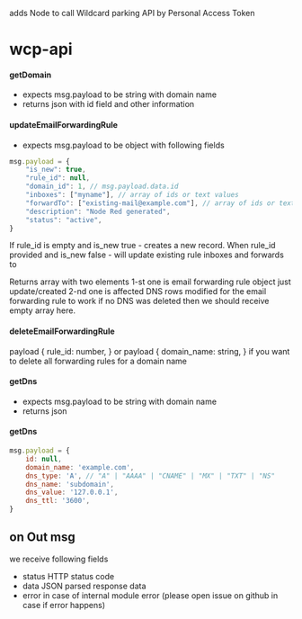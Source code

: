 adds Node to call Wildcard parking API by Personal Access Token



# wcp-api

 #### getDomain 
- expects msg.payload to be string with domain name
- returns json with id field and other information

#### updateEmailForwardingRule 
 - expects msg.payload to be object with following fields 
```js
msg.payload = {
    "is_new": true,
    "rule_id": null,
    "domain_id": 1, // msg.payload.data.id 
    "inboxes": ["myname"], // array of ids or text values
    "forwardTo": ["existing-mail@example.com"], // array of ids or text values
    "description": "Node Red generated",
    "status": "active",
}
```
If rule_id is empty and is_new true - creates a new record. 
When rule_id provided and is_new false - will update existing rule inboxes and forwards to

Returns array with two elements 1-st one is email forwarding rule object just update/created 
2-nd one is affected DNS rows modified for the email forwarding rule to work if no DNS was deleted then we should receive empty array here.

#### deleteEmailForwardingRule
payload {
    rule_id: number,
}
or payload {
    domain_name: string,
} if you want to delete all forwarding rules for a domain name

#### getDns
- expects msg.payload to be string with domain name
- returns json

#### getDns
```js
msg.payload = {
    id: null,
    domain_name: 'example.com',
    dns_type: 'A', // "A" | "AAAA" | "CNAME" | "MX" | "TXT" | "NS"
    dns_name: 'subdomain',
    dns_value: '127.0.0.1',
    dns_ttl: '3600',
}

```

## on Out msg
we receive following fields
 - status HTTP status code
 - data JSON parsed response data
 - error in case of internal module error (please open issue on github in case if error happens)

